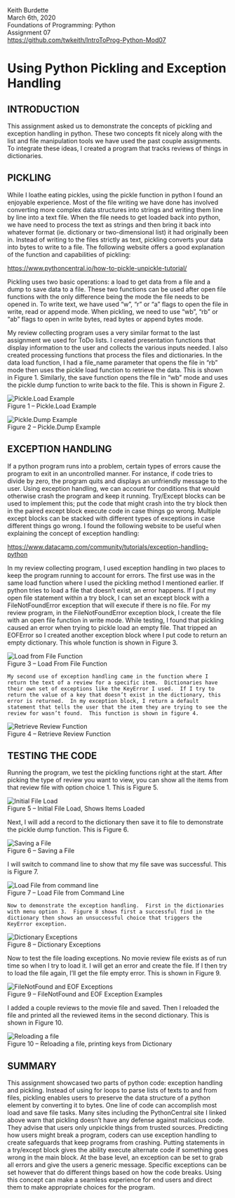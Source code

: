 Keith Burdette  
March 6th, 2020  
Foundations of Programming: Python  
Assignment 07  
https://github.com/twkeith/IntroToProg-Python-Mod07

# Using Python Pickling and Exception Handling

## INTRODUCTION

This assignment asked us to demonstrate the concepts of pickling and exception handling in python.  These two concepts fit nicely along with the list and file manipulation tools we have used the past couple assignments.  To integrate these ideas, I created a program that tracks reviews of things in dictionaries.

## PICKLING

While I loathe eating pickles, using the pickle function in python I found an enjoyable experience.  Most of the file writing we have done has involved converting more complex data structures into strings and writing them line by line into a text file.  When the file needs to get loaded back into python, we have need to process the text as strings and then bring it back into whatever format (ie. dictionary or two-dimensional list) it had originally been in.  Instead of writing to the files strictly as text, pickling converts your data into bytes to write to a file.  The following website offers a good explanation of the function and capabilities of pickling:

https://www.pythoncentral.io/how-to-pickle-unpickle-tutorial/

Pickling uses two basic operations: a load to get data from a file and a dump to save data to a file.  These two functions can be used after open file functions with the only difference being the mode the file needs to be opened in.  To write text, we have used “w”, “r” or “a” flags to open the file in write, read or append mode.  When pickling, we need to use “wb”, “rb” or “ab” flags to open in write bytes, read bytes or append bytes mode.

My review collecting program uses a very similar format to the last assignment we used for ToDo lists.  I created presentation functions that display information to the user and collects the various inputs needed.  I also created processing functions that process the files and dictionaries.  In the data load function, I had a file_name parameter that opens the file in “rb” mode then uses the pickle load function to retrieve the data.  This is shown in Figure 1.  Similarly, the save function opens the file in “wb” mode and uses the pickle dump function to write back to the file.  This is shown in Figure 2.

![Pickle.Load Example](ImagesForGitHub/Figure01.png)  
Figure 1 – Pickle.Load Example

 ![Pickle.Dump Example](ImagesForGitHub/Figure02.png)  
Figure 2 – Pickle.Dump Example


## EXCEPTION HANDLING

If a python program runs into a problem, certain types of errors cause the program to exit in an uncontrolled manner.  For instance, if code tries to divide by zero, the program quits and displays an unfriendly message to the user.  Using exception handling, we can account for conditions that would otherwise crash the program and keep it running.  Try/Except blocks can be used to implement this; put the code that might crash into the try block then in the paired except block execute code in case things go wrong.  Multiple except blocks can be stacked with different types of exceptions in case different things go wrong.  I found the following website to be useful when explaining the concept of exception handling:

https://www.datacamp.com/community/tutorials/exception-handling-python

In my review collecting program, I used exception handling in two places to keep the program running to account for errors.  The first use was in the same load function where I used the pickling method I mentioned earlier.  If python tries to load a file that doesn’t exist, an error happens.  If I put my open file statement within a try block, I can set an except block with a FileNotFoundError exception that will execute if there is no file.  For my review program, in the FileNotFoundError exception block, I create the file with an open file function in write mode.  While testing, I found that pickling caused an error when trying to pickle load an empty file.  That tripped an EOFError so I created another exception block where I put code to return an empty dictionary.  This whole function is shown in Figure 3.

 ![Load from File Function](ImagesForGitHub/Figure03.png)  
Figure 3 – Load From File Function

	My second use of exception handling came in the function where I return the text of a review for a specific item.  Dictionaries have their own set of exceptions like the KeyError I used.  If I try to return the value of a key that doesn’t exist in the dictionary, this error is returned.  In my exception block, I return a default statement that tells the user that the item they are trying to see the review for wasn’t found.  This function is shown in figure 4.

![Retrieve Review Function](ImagesForGitHub/Figure04.png)   
Figure 4 – Retrieve Review Function

## TESTING THE CODE

Running the program, we test the pickling functions right at the start.  After picking the type of review you want to view, you can show all the items from that review file with option choice 1.  This is Figure 5.

![Initial File Load](ImagesForGitHub/Figure05.png)  
Figure 5 – Initial File Load, Shows Items Loaded

Next, I will add a record to the dictionary then save it to file to demonstrate the pickle dump function.  This is Figure 6.

![Saving a File](ImagesForGitHub/Figure06.png)  
Figure 6 – Saving a File

I will switch to command line to show that my file save was successful.  This is Figure 7.

![Load File from command line](ImagesForGitHub/Figure07.png)  
Figure 7 – Load File from Command Line

	Now to demonstrate the exception handling.  First in the dictionaries with menu option 3.  Figure 8 shows first a successful find in the dictionary then shows an unsuccessful choice that triggers the KeyError exception.

![Dictionary Exceptions](ImagesForGitHub/Figure08.png)   
Figure 8 – Dictionary Exceptions

Now to test the file loading exceptions.  No movie review file exists as of run time so when I try to load it.  I will get an error and create the file.  If I then try to load the file again, I’ll get the file empty error.  This is shown in Figure 9.

![FileNotFound and EOF Exceptions](ImagesForGitHub/Figure09.png)  
Figure 9 – FileNotFound and EOF Exception Examples

I added a couple reviews to the movie file and saved.  Then I reloaded the file and printed all the reviewed items in the second dictionary.  This is shown in Figure 10.

![Reloading a file](ImagesForGitHub/Figure10.png)  
Figure 10 – Reloading a file, printing keys from Dictionary

## SUMMARY

This assignment showcased two parts of python code: exception handling and pickling.  Instead of using for loops to parse lists of texts to and from files, pickling enables users to preserve the data structure of a python element by converting it to bytes.  One line of code can accomplish most load and save file tasks.  Many sites including the PythonCentral site I linked above warn that pickling doesn’t have any defense against malicious code.  They advise that users only unpickle things from trusted sources.
Predicting how users might break a program, coders can use exception handling to create safeguards that keep programs from crashing.  Putting statements in a try/except block gives the ability execute alternate code if something goes wrong in the main block.  At the base level, an exception can be set to grab all errors and give the users a generic message.  Specific exceptions can be set however that do different things based on how the code breaks.  Using this concept can make a seamless experience for end users and direct them to make appropriate choices for the program.
